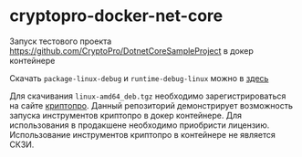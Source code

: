 # cryptopro-docker-net-core
Запуск тестового проекта https://github.com/CryptoPro/DotnetCoreSampleProject в докер контейнере

Скачать `package-linux-debug` и `runtime-debug-linux` можно в [здесь](https://github.com/CryptoPro/corefx/releases)

Для скачивания `linux-amd64_deb.tgz` необходимо зарегистрироваться на сайте [криптопро](https://www.cryptopro.ru/). Данный репозиторий демонстрирует возможность запуска инструментов криптопро в докер контейнере. Для использования в продакшене необходимо приобристи лицензию. Использование инструментов криптопро в контейнере не является СКЗИ.
